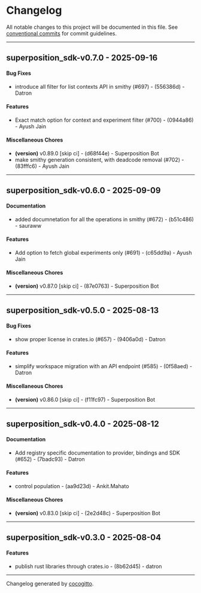 # Changelog
All notable changes to this project will be documented in this file. See [conventional commits](https://www.conventionalcommits.org/) for commit guidelines.

- - -
## superposition_sdk-v0.7.0 - 2025-09-16
#### Bug Fixes
- introduce all filter for list contexts API in smithy (#697) - (556386d) - Datron
#### Features
- Exact match option for context and experiment filter (#700) - (0944a86) - Ayush Jain
#### Miscellaneous Chores
- **(version)** v0.89.0 [skip ci] - (d68f44e) - Superposition Bot
- make smithy generation consistent, with deadcode removal (#702) - (83fffc6) - Ayush Jain

- - -

## superposition_sdk-v0.6.0 - 2025-09-09
#### Documentation
- added documnetation for all the operations in smithy (#672) - (b51c486) - sauraww
#### Features
- Add option to fetch global experiments only (#691) - (c65dd9a) - Ayush Jain
#### Miscellaneous Chores
- **(version)** v0.87.0 [skip ci] - (87e0763) - Superposition Bot

- - -

## superposition_sdk-v0.5.0 - 2025-08-13
#### Bug Fixes
- show proper license in crates.io (#657) - (9406a0d) - Datron
#### Features
- simplify workspace migration with an API endpoint (#585) - (0f58aed) - Datron
#### Miscellaneous Chores
- **(version)** v0.86.0 [skip ci] - (f11fc97) - Superposition Bot

- - -

## superposition_sdk-v0.4.0 - 2025-08-12
#### Documentation
- Add registry specific documentation to provider, bindings and SDK (#652) - (7badc93) - Datron
#### Features
- control population - (aa9d23d) - Ankit.Mahato
#### Miscellaneous Chores
- **(version)** v0.83.0 [skip ci] - (2e2d48c) - Superposition Bot

- - -

## superposition_sdk-v0.3.0 - 2025-08-04
#### Features
- publish rust libraries through crates.io - (8b62d45) - datron

- - -

Changelog generated by [cocogitto](https://github.com/cocogitto/cocogitto).